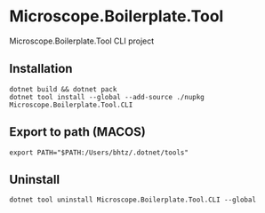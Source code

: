 # Microscope.Boilerplate.Tool

Microscope.Boilerplate.Tool CLI project

## Installation
```console
dotnet build && dotnet pack
dotnet tool install --global --add-source ./nupkg Microscope.Boilerplate.Tool.CLI

```

## Export to path (MACOS)
```console
export PATH="$PATH:/Users/bhtz/.dotnet/tools"
```

## Uninstall
```console
dotnet tool uninstall Microscope.Boilerplate.Tool.CLI --global
```
